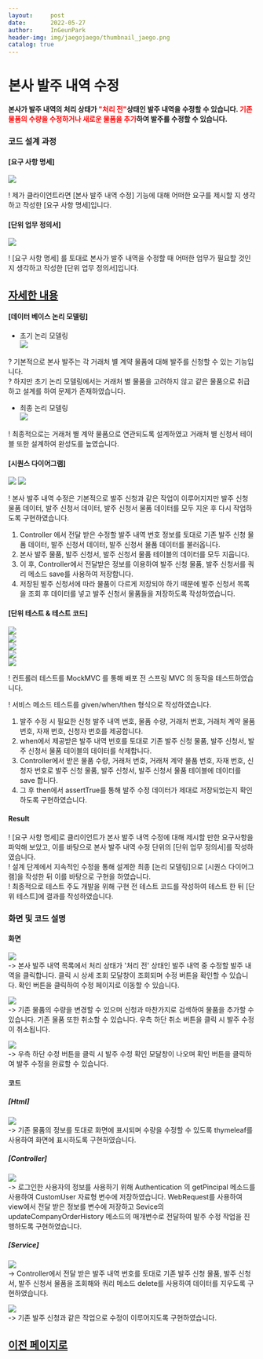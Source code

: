 ```yaml
---
layout:     post
date:       2022-05-27
author:     InGeunPark
header-img: img/jaegojaego/thumbnail_jaego.png
catalog: true
---
```


# 본사 발주 내역 수정

<p style="font-weight:bold">본사가 발주 내역의 처리 상태가 <font style="color:red;">"처리 전"</font>상태인 발주 내역을 수정할 수 있습니다. 
  <font style="color:red;">기존 물품의 수량을 수정하거나 새로운 물품을 추가</font>하여 발주를 수정할 수 있습니다. </p>

### 코드 설계 과정

#### [요구 사항 명세]
<img src="../../../../img/jaegojaego/companyOrderModify/company-order-modify_1.png"> <br>

! 제가 클라이언트라면 [본사 발주 내역 수정] 기능에 대해 어떠한 요구를 제시할 지 생각하고 작성한 [요구 사항 명세]입니다.

#### [단위 업무 정의서] 

<img src="../../../../img/jaegojaego/companyOrderModify/company-order-modify_2.png"> <br>

! [요구 사항 명세] 를 토대로 본사가 발주 내역을 수정할 때 어떠한 업무가 필요할 것인지 생각하고 작성한 [단위 업무 정의서]입니다.

## [자세한 내용](https://www.notion.so/912b85f8f7f645b6859401cccae0124b)

#### [데이터 베이스 논리 모델링]
- 초기 논리 모델링 <br>
<img src="../../../../img/jaegojaego/companyOrderList/company-order-list_3.png"> <br>

? 기본적으로 본사 발주는 각 거래처 별 계약 물품에 대해 발주를 신청할 수 있는 기능입니다. <br>
? 하지만 초기 논리 모델링에서는 거래처 별 물품을 고려하지 않고 같은 물품으로 취급하고 설계를 하여 문제가 존재하였습니다.

- 최종 논리 모델링 <br>
<img src="../../../../img/jaegojaego/companyOrderList/company-order-list_4.png"> <br>

! 최종적으로는 거래처 별 계약 물품으로 연관되도록 설계하였고 거래처 별 신청서 테이블 또한 설계하여 완성도를 높였습니다.

#### [시퀀스 다이어그램]

<img src="../../../../img/jaegojaego/companyOrderModify/company-order-modify_3.png">
<img src="../../../../img/jaegojaego/companyOrderModify/company-order-modify_4.png"> <br>

! 본사 발주 내역 수정은 기본적으로 발주 신청과 같은 작업이 이루어지지만 발주 신청 물품 데이터, 발주 신청서 데이터, 발주 신청서 물품 데이터를 모두 지운 후 다시 작업하도록 구현하였습니다.
 1. Controller 에서 전달 받은 수정할 발주 내역 번호 정보를 토대로 기존 발주 신청 물품 데이터, 발주 신청서 데이터, 발주 신청서 물품 데이터를 불러옵니다.
 2. 본사 발주 물품, 발주 신청서, 발주 신청서 물품 테이블의 데이터를 모두 지웁니다.
 3. 이 후, Controller에서 전달받은 정보를 이용하여 발주 신청 물품, 발주 신청서를 쿼리 메소드 save를 사용하여 저장합니다.
 4. 저장된 발주 신청서에 따라 물품이 다르게 저장되야 하기 때문에 발주 신청서 목록을 조회 후 데이터를 넣고 발주 신청서 물품들을 저장하도록 작성하였습니다.

#### [단위 테스트 & 테스트 코드]

<img src="../../../../img/jaegojaego/companyOrderModify/company-order-modify_5.png"> <br>
<img src="../../../../img/jaegojaego/companyOrderModify/company-order-modify_6.png"> <br>
<img src="../../../../img/jaegojaego/companyOrderModify/company-order-modify_7.png"> <br>
<img src="../../../../img/jaegojaego/companyOrderModify/company-order-modify_8.png"> <br>
<img src="../../../../img/jaegojaego/companyOrderModify/company-order-modify_9.png"> <br>

! 컨트롤러 테스트를 MockMVC 를 통해 배포 전 스프링 MVC 의 동작을 테스트하였습니다.

! 서비스 메소드 테스트를 given/when/then 형식으로 작성하였습니다. <br>
 1. 발주 수정 시 필요한 신청 발주 내역 번호, 물품 수량, 거래처 번호, 거래처 계약 물품 번호, 자재 번호, 신청자 번호를 제공합니다.
 2. when에서 제공받은 발주 내역 번호를 토대로 기존 발주 신청 물품, 발주 신청서, 발주 신청서 물품 테이블의 데이터를 삭제합니다.
 3. Controller에서 받은 물품 수량, 거래처 번호, 거래처 계약 물품 번호, 자재 번호, 신청자 번호로 발주 신청 물품, 발주 신청서, 발주 신청서 물품 테이블에 데이터를 save 합니다.
 4. 그 후 then에서 assertTrue를 통해 발주 수정 데이터가 제대로 저장되었는지 확인하도록 구현하였습니다.

#### Result
! [요구 사항 명세]로 클리이언트가 본사 발주 내역 수정에 대해 제시할 만한 요구사항을 파악해 보았고, 이를 바탕으로 본사 발주 내역 수정 단위의  [단위 업무 정의서]를 작성하였습니다.  <br>
! 설계 단계에서 지속적인 수정을 통해 설계한 최종 [논리 모델링]으로  [시퀀스 다이어그램]을 작성한 뒤 이를 바탕으로 구현을 하였습니다. <br>
! 최종적으로 테스트 주도 개발을 위해 구현 전 테스트 코드를 작성하여 테스트 한 뒤 [단위 테스트]에 결과를 작성하였습니다. 

### 화면 및 코드 설명

#### 화면
<img src="../../../../img/jaegojaego/companyOrderModify/company-order-modify_10.png"> <br>
-> 본사 발주 내역 목록에서 처리 상태가 '처리 전' 상태인 발주 내역 중 수정할 발주 내역을 클릭합니다. 클릭 시 상세 조회 모달창이 조회되며 수정 버튼을 확인할 수 있습니다. 확인 버튼을 클릭하여 수정 페이지로 이동할 수 있습니다. <br>

<img src="../../../../img/jaegojaego/companyOrderModify/company-order-modify_11.png"> <br>
-> 기존 물품의 수량을 변경할 수 있으며 신청과 마찬가지로 검색하여 물품을 추가할 수 있습니다. 기존 물품 또한 취소할 수 있습니다. 우측 하단 취소 버튼을 클릭 시 발주 수정이 취소됩니다. <br>

<img src="../../../../img/jaegojaego/companyOrderModify/company-order-modify_12.png"> <br>
-> 우측 하단 수정 버튼을 클릭 시 발주 수정 확인 모달창이 나오며 확인 버튼을 클릭하여 발주 수정을 완료할 수 있습니다. <br>

#### 코드

##### [Html]
<img src="../../../../img/jaegojaego/companyOrderModify/company-order-modify_13.png"> <br>
-> 기존 물품의 정보를 토대로 화면에 표시되며 수량을 수정할 수 있도록 thymeleaf를 사용하여 화면에 표시하도록 구현하였습니다. <br>

##### [Controller]
<img src="../../../../img/jaegojaego/companyOrderModify/company-order-modify_14.png"> <br>
-> 로그인한 사용자의 정보를 사용하기 위해 Authentication 의 getPincipal 메소드를 사용하여 CustomUser 자료형 변수에 저장하였습니다. WebRequest를 사용하여 view에서 전달 받은
정보를 변수에 저장하고 Sevice의 updateCompanyOrderHistory 메소드의 매개변수로 전달하여 발주 수정 작업을 진행하도록 구현하였습니다.<br>

##### [Service]
<img src="../../../../img/jaegojaego/companyOrderModify/company-order-modify_15.png"> <br>
-> Controller에서 전달 받은 발주 내역 번호를 토대로 기존 발주 신청 물품, 발주 신청서, 발주 신청서 물품을 조회해와 쿼리 메소드 delete를 사용하여 데이터를 지우도록 구현하였습니다. <br>

<img src="../../../../img/jaegojaego/companyOrderModify/company-order-modify_16.png"> <br>
-> 기존 발주 신청과 같은 작업으로 수정이 이루어지도록 구현하였습니다.

## [이전 페이지로](https://ingeunpark.github.io/2022/05/27/jaegojaego/#list)



